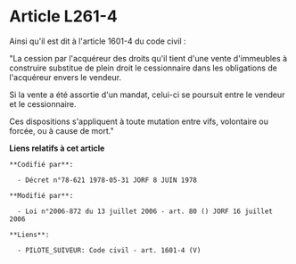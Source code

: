 # Article L261-4

Ainsi qu'il est dit à l'article 1601-4 du code civil : 

"La cession par l'acquéreur des droits qu'il tient d'une vente d'immeubles à construire substitue de plein droit le
cessionnaire dans les obligations de l'acquéreur envers le vendeur. 

Si la vente a été assortie d'un mandat, celui-ci se poursuit entre le vendeur et le cessionnaire. 

Ces dispositions s'appliquent à toute mutation entre vifs, volontaire ou forcée, ou à cause de mort."

**Liens relatifs à cet article**

	**Codifié par**:

	  - Décret n°78-621 1978-05-31 JORF 8 JUIN 1978

	**Modifié par**:

	  - Loi n°2006-872 du 13 juillet 2006 - art. 80 () JORF 16 juillet 2006

	**Liens**:

	  - PILOTE_SUIVEUR: Code civil - art. 1601-4 (V)
